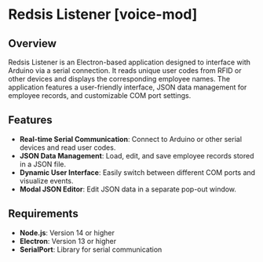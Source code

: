 # Redsis Listener [voice-mod]

## Overview

Redsis Listener is an Electron-based application designed to interface with Arduino via a serial connection. It reads unique user codes from RFID or other devices and displays the corresponding employee names. The application features a user-friendly interface, JSON data management for employee records, and customizable COM port settings.

## Features

- **Real-time Serial Communication**: Connect to Arduino or other serial devices and read user codes.
- **JSON Data Management**: Load, edit, and save employee records stored in a JSON file.
- **Dynamic User Interface**: Easily switch between different COM ports and visualize events.
- **Modal JSON Editor**: Edit JSON data in a separate pop-out window.

## Requirements

- **Node.js**: Version 14 or higher
- **Electron**: Version 13 or higher
- **SerialPort**: Library for serial communication

